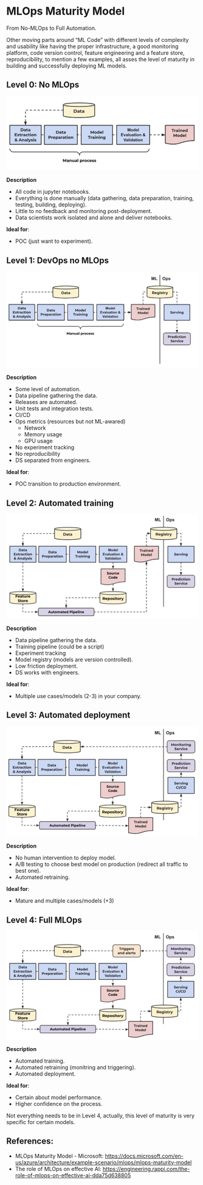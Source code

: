 # MLOps Maturity Model

From No-MLOps to Full Automation.

Other moving parts around “ML Code” with different levels of complexity and usability like having the proper infrastructure, a good monitoring platform, code version control, feature engineering and a feature store, reproducibility, to mention a few examples, all asses the level of maturity in building and successfully deploying ML models.

## Level 0: No MLOps

![a](assets/maturity_1.png)

**Description**
- All code in jupyter notebooks.
- Everything is done manually (data gathering, data preparation, training, testing, building, deploying).
- Little to no feedback and monitoring post-deployment.
- Data scientists work isolated and alone and deliver notebooks.

**Ideal for**:
- POC (just want to experiment).

## Level 1: DevOps no MLOps

![a](assets/maturity_2.png)

**Description**
- Some level of automation.
- Data pipeline gathering the data.
- Releases are automated.
- Unit tests and integration tests.
- CI/CD
- Ops metrics (resources but not ML-awared)
    - Network
    - Memory usage
    - GPU usage
- No experiment tracking
- No reproducibility
- DS separated from engineers.

**Ideal for**:
- POC transition to production environment.

## Level 2: Automated training

![a](assets/maturity_3.png)

**Description**
- Data pipeline gathering the data.
- Training pipeline (could be a script)
- Experiment tracking
- Model registry (models are version controlled).
- Low friction deployment.
- DS works with engineers.

**Ideal for**:
- Multiple use cases/models (2-3) in your company.

## Level 3: Automated deployment

![a](assets/maturity_4.png)

**Description**
- No human intervention to deploy model.
- A/B testing to choose best model on production (redirect all traffic to best one).
- Automated retraining.

**Ideal for**:
- Mature and multiple cases/models (+3)

## Level 4: Full MLOps

![a](assets/maturity_5.png)

**Description**
- Automated training.
- Automated retraining (monitring and triggering).
- Automated deployment.

**Ideal for**:
- Certain about model performance.
- Higher confidence on the process.

Not everything needs to be in Level 4, actually, this level of maturity is very specific for certain models.

## References:

- MLOps Maturity Model - Microsoft: https://docs.microsoft.com/en-us/azure/architecture/example-scenario/mlops/mlops-maturity-model
- The role of MLOps on effective AI: https://engineering.rappi.com/the-role-of-mlops-on-effective-ai-dda75d638805
